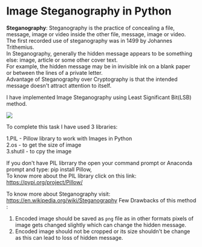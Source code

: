 # Image Steganography in Python
<b>Steganography</b>: Steganography is the practice of concealing a file, message, image or video inside the other file, message, image or video.<br>
The first recorded use of steganography was in 1499 by Johannes Trithemius.<br>
In Steganography, generally the hidden message appears to be something else: image, article or some other cover text.<br>
For example, the hidden message may be in invisible ink on a blank paper or between the lines of a private letter.<br>
Advantage of Steganography over Cryptography is that the intended message doesn't attract attention to itself.<br>

I have implemented Image Steganography using Least Significant Bit(LSB) method.<br>

<img src=https://chenyumin.com/assets/posts/steganography-63b0b3f636b6e94821e9c2852da04fd80023fb7252259aa18ded5ae1fab42e96.jpg>

To complete this task I have used 3 libraries:<br>

1.PIL - Pillow library to work with Images in Python<br>
2.os - to get the size of image<br>
3.shutil - to cpy the image<br>

If you don't have PIL librrary the open your command prompt or Anaconda prompt and type: pip install Pillow,<br>
To know more about the PIL library click on  this link: https://pypi.org/project/Pillow/ <br>

To know more about Steganography visit: https://en.wikipedia.org/wiki/Steganography
Few Drawbacks of this method : <br>
1. Encoded image should be saved as ```png``` file as in other formats pixels of image gets changed slightly which can change the hidden message.<br>
2. Encoded image should not be cropped or its size shouldn't be change as this can lead to loss of hidden message.
